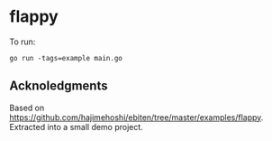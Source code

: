 # flappy

To run:

`go run -tags=example main.go`

## Acknoledgments

Based on https://github.com/hajimehoshi/ebiten/tree/master/examples/flappy.
Extracted into a small demo project.
